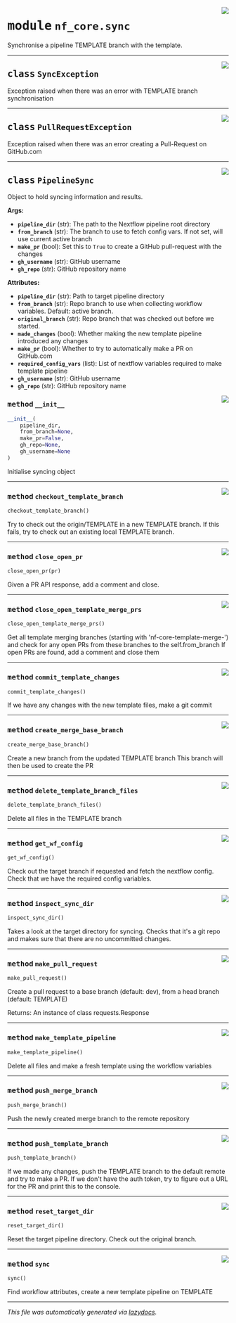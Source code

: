 <!-- markdownlint-disable -->

<a href="../../../../../../tools/nf_core/sync.py#L0"><img align="right" style="float:right;" src="https://img.shields.io/badge/-source-cccccc?style=flat-square"></a>

# <kbd>module</kbd> `nf_core.sync`

Synchronise a pipeline TEMPLATE branch with the template.

---

<a href="../../../../../../tools/nf_core/sync.py#L23"><img align="right" style="float:right;" src="https://img.shields.io/badge/-source-cccccc?style=flat-square"></a>

## <kbd>class</kbd> `SyncException`

Exception raised when there was an error with TEMPLATE branch synchronisation

---

<a href="../../../../../../tools/nf_core/sync.py#L29"><img align="right" style="float:right;" src="https://img.shields.io/badge/-source-cccccc?style=flat-square"></a>

## <kbd>class</kbd> `PullRequestException`

Exception raised when there was an error creating a Pull-Request on GitHub.com

---

<a href="../../../../../../tools/nf_core/sync.py#L35"><img align="right" style="float:right;" src="https://img.shields.io/badge/-source-cccccc?style=flat-square"></a>

## <kbd>class</kbd> `PipelineSync`

Object to hold syncing information and results.

**Args:**

- <b>`pipeline_dir`</b> (str): The path to the Nextflow pipeline root directory
- <b>`from_branch`</b> (str): The branch to use to fetch config vars. If not set, will use current active branch
- <b>`make_pr`</b> (bool): Set this to `True` to create a GitHub pull-request with the changes
- <b>`gh_username`</b> (str): GitHub username
- <b>`gh_repo`</b> (str): GitHub repository name

**Attributes:**

- <b>`pipeline_dir`</b> (str): Path to target pipeline directory
- <b>`from_branch`</b> (str): Repo branch to use when collecting workflow variables. Default: active branch.
- <b>`original_branch`</b> (str): Repo branch that was checked out before we started.
- <b>`made_changes`</b> (bool): Whether making the new template pipeline introduced any changes
- <b>`make_pr`</b> (bool): Whether to try to automatically make a PR on GitHub.com
- <b>`required_config_vars`</b> (list): List of nextflow variables required to make template pipeline
- <b>`gh_username`</b> (str): GitHub username
- <b>`gh_repo`</b> (str): GitHub repository name

<a href="../../../../../../tools/nf_core/sync.py#L56"><img align="right" style="float:right;" src="https://img.shields.io/badge/-source-cccccc?style=flat-square"></a>

### <kbd>method</kbd> `__init__`

```python
__init__(
    pipeline_dir,
    from_branch=None,
    make_pr=False,
    gh_repo=None,
    gh_username=None
)
```

Initialise syncing object

---

<a href="../../../../../../tools/nf_core/sync.py#L183"><img align="right" style="float:right;" src="https://img.shields.io/badge/-source-cccccc?style=flat-square"></a>

### <kbd>method</kbd> `checkout_template_branch`

```python
checkout_template_branch()
```

Try to check out the origin/TEMPLATE in a new TEMPLATE branch. If this fails, try to check out an existing local TEMPLATE branch.

---

<a href="../../../../../../tools/nf_core/sync.py#L383"><img align="right" style="float:right;" src="https://img.shields.io/badge/-source-cccccc?style=flat-square"></a>

### <kbd>method</kbd> `close_open_pr`

```python
close_open_pr(pr)
```

Given a PR API response, add a comment and close.

---

<a href="../../../../../../tools/nf_core/sync.py#L345"><img align="right" style="float:right;" src="https://img.shields.io/badge/-source-cccccc?style=flat-square"></a>

### <kbd>method</kbd> `close_open_template_merge_prs`

```python
close_open_template_merge_prs()
```

Get all template merging branches (starting with 'nf-core-template-merge-') and check for any open PRs from these branches to the self.from_branch If open PRs are found, add a comment and close them

---

<a href="../../../../../../tools/nf_core/sync.py#L236"><img align="right" style="float:right;" src="https://img.shields.io/badge/-source-cccccc?style=flat-square"></a>

### <kbd>method</kbd> `commit_template_changes`

```python
commit_template_changes()
```

If we have any changes with the new template files, make a git commit

---

<a href="../../../../../../tools/nf_core/sync.py#L263"><img align="right" style="float:right;" src="https://img.shields.io/badge/-source-cccccc?style=flat-square"></a>

### <kbd>method</kbd> `create_merge_base_branch`

```python
create_merge_base_branch()
```

Create a new branch from the updated TEMPLATE branch This branch will then be used to create the PR

---

<a href="../../../../../../tools/nf_core/sync.py#L198"><img align="right" style="float:right;" src="https://img.shields.io/badge/-source-cccccc?style=flat-square"></a>

### <kbd>method</kbd> `delete_template_branch_files`

```python
delete_template_branch_files()
```

Delete all files in the TEMPLATE branch

---

<a href="../../../../../../tools/nf_core/sync.py#L155"><img align="right" style="float:right;" src="https://img.shields.io/badge/-source-cccccc?style=flat-square"></a>

### <kbd>method</kbd> `get_wf_config`

```python
get_wf_config()
```

Check out the target branch if requested and fetch the nextflow config. Check that we have the required config variables.

---

<a href="../../../../../../tools/nf_core/sync.py#L135"><img align="right" style="float:right;" src="https://img.shields.io/badge/-source-cccccc?style=flat-square"></a>

### <kbd>method</kbd> `inspect_sync_dir`

```python
inspect_sync_dir()
```

Takes a look at the target directory for syncing. Checks that it's a git repo and makes sure that there are no uncommitted changes.

---

<a href="../../../../../../tools/nf_core/sync.py#L300"><img align="right" style="float:right;" src="https://img.shields.io/badge/-source-cccccc?style=flat-square"></a>

### <kbd>method</kbd> `make_pull_request`

```python
make_pull_request()
```

Create a pull request to a base branch (default: dev), from a head branch (default: TEMPLATE)

Returns: An instance of class requests.Response

---

<a href="../../../../../../tools/nf_core/sync.py#L217"><img align="right" style="float:right;" src="https://img.shields.io/badge/-source-cccccc?style=flat-square"></a>

### <kbd>method</kbd> `make_template_pipeline`

```python
make_template_pipeline()
```

Delete all files and make a fresh template using the workflow variables

---

<a href="../../../../../../tools/nf_core/sync.py#L291"><img align="right" style="float:right;" src="https://img.shields.io/badge/-source-cccccc?style=flat-square"></a>

### <kbd>method</kbd> `push_merge_branch`

```python
push_merge_branch()
```

Push the newly created merge branch to the remote repository

---

<a href="../../../../../../tools/nf_core/sync.py#L252"><img align="right" style="float:right;" src="https://img.shields.io/badge/-source-cccccc?style=flat-square"></a>

### <kbd>method</kbd> `push_template_branch`

```python
push_template_branch()
```

If we made any changes, push the TEMPLATE branch to the default remote and try to make a PR. If we don't have the auth token, try to figure out a URL for the PR and print this to the console.

---

<a href="../../../../../../tools/nf_core/sync.py#L418"><img align="right" style="float:right;" src="https://img.shields.io/badge/-source-cccccc?style=flat-square"></a>

### <kbd>method</kbd> `reset_target_dir`

```python
reset_target_dir()
```

Reset the target pipeline directory. Check out the original branch.

---

<a href="../../../../../../tools/nf_core/sync.py#L85"><img align="right" style="float:right;" src="https://img.shields.io/badge/-source-cccccc?style=flat-square"></a>

### <kbd>method</kbd> `sync`

```python
sync()
```

Find workflow attributes, create a new template pipeline on TEMPLATE

---

_This file was automatically generated via [lazydocs](https://github.com/ml-tooling/lazydocs)._
